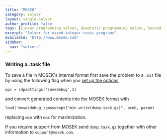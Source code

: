 ```yaml
---
title: "MOSEK"
category: solver
layout: single-solver
author_profile: false
tags: [Linear programming solver, Quadratic programming solver, Second-order cone programming solver, Semidefinite programming solver, Mixed-integer linear programming solver,Mixed-integer quadratic programming solver,Mixed-integer second-order cone programming solver, Mixed-integer conic programming solver]
excerpt: "Solver for mixed-integer conic programs"
available: "http://www.mosek.com"
sidebar:
  nav: "solvers"
---
```


### Writing a .task file

To save a file in MOSEK's internal format first save the problem to a ``.mat`` file by using the following flag when you [set up the options](/command/sdpsettings)

``ops = sdpsettings('savedebug',1)``

and convert generated contents into the MOSEK format with

``load('mosekdebug');mosekopt("min write(dump.task.gz)", prob, param)``

replacing ``min`` with ``max`` for maximization. 

If you require support from MOSEK send ``dump.task.gz`` together with other information to ``support@mosek.com``.
